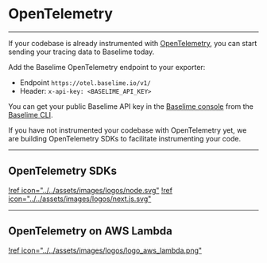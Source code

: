 # OpenTelemetry

---

If your codebase is already instrumented with [OpenTelemetry](https://opentelemetry.io/), you can start sending your tracing data to Baselime today.

Add the Baselime OpenTelemetry endpoint to your exporter:
- Endpoint `https://otel.baselime.io/v1/`
- Header: `x-api-key: <BASELIME_API_KEY>` 

You can get your public Baselime API key in the [Baselime console](https://console.baselime.io) from the [Baselime CLI](../../cli/install.md).

If you have not instrumented your codebase with OpenTelemetry yet, we are building OpenTelemetry SDKs to facilitate instrumenting your code.

---

## OpenTelemetry SDKs

[!ref icon="../../assets/images/logos/node.svg"](./node.js.md)
[!ref icon="../../assets/images/logos/next.js.svg"](./next.js.md)

---

## OpenTelemetry on AWS Lambda
[!ref icon="../../assets/images/logos/logo_aws_lambda.png"](./aws-lambda/node.js.md)

